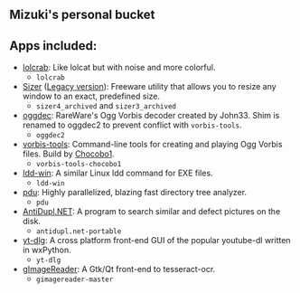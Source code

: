 ## Mizuki's personal bucket
## Apps included:
- [lolcrab](https://github.com/mazznoer/lolcrab): Like lolcat but with noise and more colorful.
  - `lolcrab`
- [Sizer](https://web.archive.org/web/20231214142633/https://www.brianapps.net/sizer4/) ([Legacy version](https://web.archive.org/web/20231213123421/https://www.brianapps.net/sizer/)): Freeware utility that allows you to resize any window to an exact, predefined size.
  - `sizer4_archived` and `sizer3_archived`
- [oggdec](https://www.rarewares.org/ogg-oggdec.php): RareWare's Ogg Vorbis decoder created by John33. Shim is renamed to oggdec2 to prevent conflict with `vorbis-tools`.
  - `oggdec2`
- [vorbis-tools](https://gitlab.xiph.org/xiph/vorbis-tools): Command-line tools for creating and playing Ogg Vorbis files. Build by [Chocobo1](https://github.com/Chocobo1/vorbis-tools_win32-build).
  - `vorbis-tools-chocobo1`
- [ldd-win](https://github.com/Ex-Origin/ldd-win): A similar Linux ldd command for EXE files.
  - `ldd-win`
- [pdu](https://github.com/KSXGitHub/parallel-disk-usage): Highly parallelized, blazing fast directory tree analyzer.
  - `pdu`
- [AntiDupl.NET](https://ermig1979.github.io/AntiDupl/english/): A program to search similar and defect pictures on the disk.
  - `antidupl.net-portable`
- [yt-dlg](https://github.com/oleksis/youtube-dl-gui): A cross platform front-end GUI of the popular youtube-dl written in wxPython.
  - `yt-dlg`
- [gImageReader](https://github.com/manisandro/gImageReader): A Gtk/Qt front-end to tesseract-ocr.
  - `gimagereader-master`
